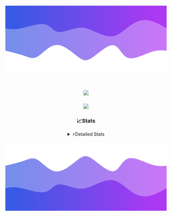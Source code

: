 ![Header](./header.png)
<div align="center">

<h1 align="center">
  <a href="https://git.io/typing-svg">
    <img src="https://readme-typing-svg.herokuapp.com/?lines=Hello,+There!+%F0%9F%91%8B;This+is+chicho.;Owner+on+Ocean;&center=true&size=25">
  </a>
</h1>
  
<p align="center">
  <img src="https://lanyard.cnrad.dev/api/852683595378196480" />
</p>

### 📈Stats
<details>
    <summary> ⚡Detailed Stats</summary>
    <br/>

<!--START_SECTION:waka-->
![Code Time](http://img.shields.io/badge/Code%20Time-793%20hrs%2024%20mins-blue)

![Profile Views](http://img.shields.io/badge/Profile%20Views-1-blue)

**🐱 My GitHub Data** 

> 📦 77.8 kB Used in GitHub's Storage 
 > 
> 🏆 29 Contributions in the Year 2024
 > 
> 🚫 Not Opted to Hire
 > 
> 📜 15 Public Repositories 
 > 
> 🔑 8 Private Repositories 
 > 
**I'm a Night 🦉** 

```text
🌞 Morning                22 commits          █░░░░░░░░░░░░░░░░░░░░░░░░   05.98 % 
🌆 Daytime                48 commits          ███░░░░░░░░░░░░░░░░░░░░░░   13.04 % 
🌃 Evening                162 commits         ███████████░░░░░░░░░░░░░░   44.02 % 
🌙 Night                  136 commits         █████████░░░░░░░░░░░░░░░░   36.96 % 
```
📅 **I'm Most Productive on Tuesday** 

```text
Monday                   24 commits          ██░░░░░░░░░░░░░░░░░░░░░░░   06.52 % 
Tuesday                  107 commits         ███████░░░░░░░░░░░░░░░░░░   29.08 % 
Wednesday                79 commits          █████░░░░░░░░░░░░░░░░░░░░   21.47 % 
Thursday                 55 commits          ████░░░░░░░░░░░░░░░░░░░░░   14.95 % 
Friday                   37 commits          ███░░░░░░░░░░░░░░░░░░░░░░   10.05 % 
Saturday                 31 commits          ██░░░░░░░░░░░░░░░░░░░░░░░   08.42 % 
Sunday                   35 commits          ██░░░░░░░░░░░░░░░░░░░░░░░   09.51 % 
```


📊 **This Week I Spent My Time On** 

```text
🕑︎ Time Zone: America/Argentina/Buenos_Aires

💬 Programming Languages: 
TypeScript               1 hr 14 mins        ████████████░░░░░░░░░░░░░   47.27 % 
Astro                    1 hr 6 mins         ███████████░░░░░░░░░░░░░░   42.66 % 
JavaScript               11 mins             ██░░░░░░░░░░░░░░░░░░░░░░░   07.30 % 
Bash                     3 mins              █░░░░░░░░░░░░░░░░░░░░░░░░   02.07 % 
TSConfig                 0 secs              ░░░░░░░░░░░░░░░░░░░░░░░░░   00.62 % 

🔥 Editors: 
VS Code                  2 hrs 36 mins       █████████████████████████   100.00 % 

🐱‍💻 Projects: 
ampararweb               2 hrs 28 mins       ████████████████████████░   94.63 % 
Unknown Project          8 mins              █░░░░░░░░░░░░░░░░░░░░░░░░   05.37 % 

💻 Operating System: 
Windows                  2 hrs 28 mins       ████████████████████████░   94.63 % 
Mac                      8 mins              █░░░░░░░░░░░░░░░░░░░░░░░░   05.37 % 
```

**I Mostly Code in JavaScript** 

```text
JavaScript               8 repos             ███████░░░░░░░░░░░░░░░░░░   26.67 % 
HTML                     7 repos             ██████░░░░░░░░░░░░░░░░░░░   23.33 % 
C#                       2 repos             ██░░░░░░░░░░░░░░░░░░░░░░░   06.67 % 
TypeScript               1 repo              █░░░░░░░░░░░░░░░░░░░░░░░░   03.33 % 
SCSS                     1 repo              █░░░░░░░░░░░░░░░░░░░░░░░░   03.33 % 
```




 Last Updated on 07/08/2024 14:13:18 UTC
<!--END_SECTION:waka-->
</details>

![Footer](./footer.png)
